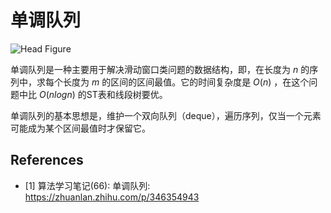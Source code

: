 # 单调队列

![Head Figure](https://pic4.zhimg.com/80/v2-ef66afc38e068600939980673114127f_1440w.jpg)

单调队列是一种主要用于解决滑动窗口类问题的数据结构，即，在长度为 $n$ 的序列中，求每个长度为 $m$ 的区间的区间最值。它的时间复杂度是 $O(n)$ ，在这个问题中比 $O(n log n)$ 的ST表和线段树要优。

单调队列的基本思想是，维护一个双向队列（deque），遍历序列，仅当一个元素可能成为某个区间最值时才保留它。

## References

- [1] 算法学习笔记(66): 单调队列: https://zhuanlan.zhihu.com/p/346354943

